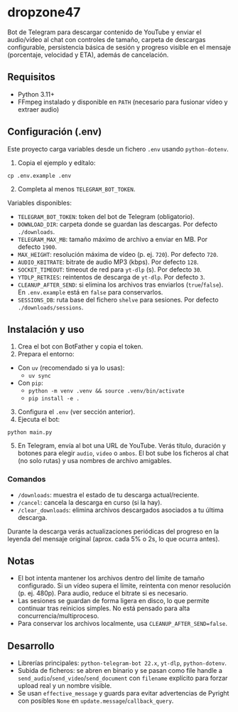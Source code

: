 # dropzone47

Bot de Telegram para descargar contenido de YouTube y enviar el audio/vídeo al chat con controles de tamaño, carpeta de descargas configurable, persistencia básica de sesión y progreso visible en el mensaje (porcentaje, velocidad y ETA), además de cancelación.

## Requisitos
- Python 3.11+
- FFmpeg instalado y disponible en `PATH` (necesario para fusionar vídeo y extraer audio)

## Configuración (.env)
Este proyecto carga variables desde un fichero `.env` usando `python-dotenv`.

1) Copia el ejemplo y edítalo:

```
cp .env.example .env
```

2) Completa al menos `TELEGRAM_BOT_TOKEN`.

Variables disponibles:
- `TELEGRAM_BOT_TOKEN`: token del bot de Telegram (obligatorio).
- `DOWNLOAD_DIR`: carpeta donde se guardan las descargas. Por defecto `./downloads`.
- `TELEGRAM_MAX_MB`: tamaño máximo de archivo a enviar en MB. Por defecto `1900`.
- `MAX_HEIGHT`: resolución máxima de vídeo (p. ej. `720`). Por defecto `720`.
- `AUDIO_KBITRATE`: bitrate de audio MP3 (kbps). Por defecto `128`.
- `SOCKET_TIMEOUT`: timeout de red para `yt-dlp` (s). Por defecto `30`.
- `YTDLP_RETRIES`: reintentos de descarga de `yt-dlp`. Por defecto `3`.
- `CLEANUP_AFTER_SEND`: si elimina los archivos tras enviarlos (`true`/`false`). En `.env.example` está en `false` para conservarlos.
- `SESSIONS_DB`: ruta base del fichero `shelve` para sesiones. Por defecto `./downloads/sessions`.

## Instalación y uso
1) Crea el bot con BotFather y copia el token.
2) Prepara el entorno:
- Con `uv` (recomendado si ya lo usas):
  - `uv sync`
- Con `pip`:
  - `python -m venv .venv && source .venv/bin/activate`
  - `pip install -e .`

3) Configura el `.env` (ver sección anterior).
4) Ejecuta el bot:

```
python main.py
```

5) En Telegram, envía al bot una URL de YouTube. Verás título, duración y botones para elegir `audio`, `video` o `ambos`. El bot sube los ficheros al chat (no solo rutas) y usa nombres de archivo amigables.

### Comandos
- `/downloads`: muestra el estado de tu descarga actual/reciente.
- `/cancel`: cancela la descarga en curso (si la hay).
- `/clear_downloads`: elimina archivos descargados asociados a tu última descarga.

Durante la descarga verás actualizaciones periódicas del progreso en la leyenda del mensaje original (aprox. cada 5% o 2s, lo que ocurra antes).

## Notas
- El bot intenta mantener los archivos dentro del límite de tamaño configurado. Si un vídeo supera el límite, reintenta con menor resolución (p. ej. 480p). Para audio, reduce el bitrate si es necesario.
- Las sesiones se guardan de forma ligera en disco, lo que permite continuar tras reinicios simples. No está pensado para alta concurrencia/multiproceso.
- Para conservar los archivos localmente, usa `CLEANUP_AFTER_SEND=false`.

## Desarrollo
- Librerías principales: `python-telegram-bot 22.x`, `yt-dlp`, `python-dotenv`.
- Subida de ficheros: se abren en binario y se pasan como file handle a `send_audio`/`send_video`/`send_document` con `filename` explícito para forzar upload real y un nombre visible.
- Se usan `effective_message` y guards para evitar advertencias de Pyright con posibles `None` en `update.message`/`callback_query`.
